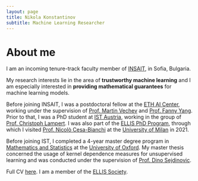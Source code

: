 ```yaml
---
layout: page
title: Nikola Konstantinov
subtitle: Machine Learning Researcher
---
```


<head>
<!-- Global site tag (gtag.js) - Google Analytics -->
<script async src="https://www.googletagmanager.com/gtag/js?id=G-S4NKCV622B"></script>
<script>
  window.dataLayer = window.dataLayer || [];
  function gtag(){dataLayer.push(arguments);}
  gtag('js', new Date());

  gtag('config', 'G-S4NKCV622B');
</script>
</head>

<h1>About me</h1>

I am an incoming tenure-track faculty member of <a href="https://insait.ai/" target="_black">INSAIT</a>, in Sofia, Bulgaria.

<p>My research interests lie in the area of <b>trustworthy machine learning</b> and I am especially interested in <b>providing mathematical guarantees</b> for machine learning models.</p>

Before joining INSAIT, I was a postdoctoral fellow at the <a href="https://ai.ethz.ch/" target="_black">ETH AI Center</a>, working under the supervision of 
<a href="https://www.sri.inf.ethz.ch/people/martin" target="_black">Prof. Martin Vechev</a> and 
<a href="https://sml.inf.ethz.ch/group/fannyy/" target="_black">Prof. Fanny Yang</a>. Prior to that, I was a PhD student at <a href="https://ist.ac.at" target="_blank">IST Austria</a>, working in the group of <a href="https://cvml.ist.ac.at" target="_blank">
Prof. Christoph Lampert</a>.
I was also part of the <a href="https://ellis.eu/phd-postdoc" target="_blank">ELLIS PhD Program</a>, through which I visited <a href="https://cesa-bianchi.di.unimi.it/" target="_blank"> 
Prof. Nicolò Cesa-Bianchi</a>
at the <a href="https://www.unimi.it/en" target="_blank">University of Milan</a> in 2021.

Before joining IST, I completed a 4-year master degree program in <a href="https://www.ox.ac.uk/admissions/undergraduate/courses/course-listing/mathematics-and-statistics" target="_blank">
Mathematics and Statistics</a> at the <a href="https://www.ox.ac.uk/" target="_blank"> University of Oxford<a/>. My master thesis concerned the usage of kernel dependence
measures for unsupervised learning and was conducted under the supervision of <a href="https://www.stats.ox.ac.uk/~sejdinov/" target="_blank">Prof. Dino Sejdinovic</a>.

Full CV <a href="https://nikolakon.github.io/assets/Konstantinov_Nikola_CV.pdf" target="_blank">here</a>. I am a member of the <a href="https://ellis.eu/" target="_black">ELLIS Society</a>.